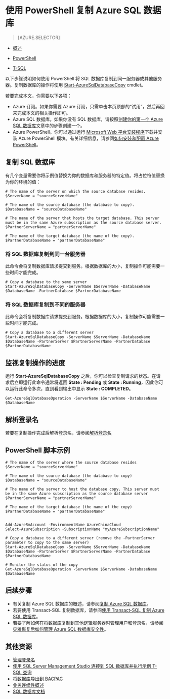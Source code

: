 <properties 
    pageTitle="使用 PowerShell 复制 Azure SQL 数据库 | Azure" 
    description="使用 PowerShell 创建 Azure SQL 数据库的副本" 
	services="sql-database"
	documentationCenter=""
	authors="stevestein"
	manager="jeffreyg"
	editor=""/>

<tags
	ms.service="sql-database"
	ms.date="06/06/2016"
	wacn.date="07/11/2016"/>


# 使用 PowerShell 复制 Azure SQL 数据库


> [AZURE.SELECTOR]
- [概述](/documentation/articles/sql-database-copy/)

- [PowerShell](/documentation/articles/sql-database-copy-powershell/)
- [T-SQL](/documentation/articles/sql-database-copy-transact-sql/)

以下步骤说明如何使用 PowerShell 将 SQL 数据库复制到同一服务器或其他服务器。复制数据库的操作将使用 [Start-AzureSqlDatabaseCopy](https://msdn.microsoft.com/zh-cn/library/dn720220.aspx) cmdlet。


若要完成本文，你需要以下各项：

- Azure 订阅。如果你需要 Azure 订阅，只需单击本页顶部的“试用”，然后再回来完成本文的相关操作即可。
- Azure SQL 数据库。如果你没有 SQL 数据库，请按照[创建你的第一个 Azure SQL 数据库](/documentation/articles/sql-database-get-started/)文章中的步骤创建一个。
- Azure PowerShell。你可以通过运行 [Microsoft Web 平台安装程序](http://go.microsoft.com/fwlink/p/?linkid=320376&clcid=0x409)下载并安装 Azure PowerShell 模块。有关详细信息，请参阅[如何安装和配置 Azure PowerShell](/documentation/articles/powershell-install-configure/)。



## 复制 SQL 数据库

有几个变量需要你将示例值替换为你的数据库和服务器的特定值。将占位符值替换为你的环境的值：

    # The name of the server on which the source database resides.
    $ServerName = "sourceServerName"

    # The name of the source database (the database to copy). 
    $DatabaseName = "sourceDatabaseName" 
    
    # The name of the server that hosts the target database. This server must be in the same Azure subscription as the source database server. 
    $PartnerServerName = "partnerServerName"

    # The name of the target database (the name of the copy).
    $PartnerDatabaseName = "partnerDatabaseName" 





### 将 SQL 数据库复制到同一台服务器

此命令会将复制数据库请求提交到服务。根据数据库的大小，复制操作可能需要一些时间才能完成。

    # Copy a database to the same server
    Start-AzureSqlDatabaseCopy -ServerName $ServerName -DatabaseName $DatabaseName -PartnerDatabase $PartnerDatabaseName

### 将 SQL 数据库复制到不同的服务器

此命令会将复制数据库请求提交到服务。根据数据库的大小，复制操作可能需要一些时间才能完成。

    # Copy a database to a different server
    Start-AzureSqlDatabaseCopy -ServerName $ServerName -DatabaseName $DatabaseName -PartnerServer $PartnerServerName -PartnerDatabase $PartnerDatabaseName
    

## 监视复制操作的进度

运行 **Start-AzureSqlDatabaseCopy** 之后，你可以检查复制请求的状态。在请求后立即运行此命令通常将返回 **State : Pending** 或 **State : Running**，因此你可以运行此命令多次，直到看到输出中显示 **State : COMPLETED**。


    Get-AzureSqlDatabaseOperation -ServerName $ServerName -DatabaseName $DatabaseName

## 解析登录名

若要在复制操作完成后解析登录名，请参阅[解析登录名](/documentation/articles/sql-database-copy-transact-sql/#resolve-logins-after-the-copy-operation-completes)


## PowerShell 脚本示例

    # The name of the server where the source database resides
    $ServerName = "sourceServerName"

    # The name of the source database (the database to copy) 
    $DatabaseName = "sourceDatabaseName" 
    
    # The name of the server to host the database copy. This server must be in the same Azure subscription as the source database server
    $PartnerServerName = "partnerServerName"

    # The name of the target database (the name of the copy)
    $PartnerDatabaseName = "partnerDatabaseName" 


    Add-AzureRmAccount -EnvironmentName AzureChinaCloud
    Select-AzureSubscription -SubscriptionName "myAzureSubscriptionName"
      
    # Copy a database to a different server (remove the -PartnerServer parameter to copy to the same server)
    Start-AzureSqlDatabaseCopy -ServerName $ServerName -DatabaseName $DatabaseName -PartnerServer $PartnerServerName -PartnerDatabase $PartnerDatabaseName
    
    # Monitor the status of the copy
    Get-AzureSqlDatabaseOperation -ServerName $ServerName -DatabaseName $DatabaseName
    

## 后续步骤

- 有关复制 Azure SQL 数据库的概述，请参阅[复制 Azure SQL 数据库](/documentation/articles/sql-database-copy/)。
- 若要使用 Transact-SQL 复制数据库，请参阅[使用 Transact-SQL 复制 Azure SQL 数据库](/documentation/articles/sql-database-copy-transact-sql/)。
- 若要了解如何在将数据库复制到其他逻辑服务器时管理用户和登录名，请参阅[灾难恢复后如何管理 Azure SQL 数据库安全性](/documentation/articles/sql-database-geo-replication-security-config/)。


## 其他资源

- [管理登录名](/documentation/articles/sql-database-manage-logins/)
- [使用 SQL Server Management Studio 连接到 SQL 数据库并执行示例 T-SQL 查询](/documentation/articles/sql-database-connect-query-ssms/)
- [将数据库导出到 BACPAC](/documentation/articles/sql-database-export/)
- [业务连续性概述](/documentation/articles/sql-database-business-continuity/)
- [SQL 数据库文档](/documentation/services/sql-databases/)

<!---HONumber=Mooncake_0704_2016-->